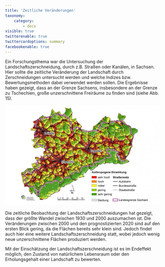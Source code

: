```yaml
---
title: 'Zeitliche Veränderungen'
taxonomy:
    category:
        - docs
visible: true
twitterenable: true
twittercardoptions: summary
facebookenable: true
---
```


Ein Forschungsthema war die Untersuchung der Landschaftszerschneidung, durch z.B. Straßen oder Kanälen, in Sachsen. Hier sollte die zeitliche Veränderung der Landschaft durch Zerschneidungen untersucht werden und welche Indizes bzw. Bewertungsmethoden dabei verwendet werden sollen.
Die Ergebnisse haben gezeigt, dass an der Grenze Sachsens, insbesondere an der Grenze zu Tschechien, große unzerschnittene Freiräume zu finden sind (siehe Abb. 15). 

![Landshaftszerschneidung!](Landschzersch_Sachsen.JPG?lightbox=800&resize=300&classes=caption "Abb. 15: Landschaftszerschneidung in Sachsen (Quelle: WALZ 2013)")

Die zeitliche Beobachtung der Landschaftszerschneidungen hat gezeigt, dass der größte Wandel zwischen 1930 und 2000 auszumachen ist. Die Veränderungen zwischen 2000 und den prognostizierten 2020 sind auf den ersten Blick gering, da die Flächen bereits sehr klein sind. Jedoch findet auch hier eine weitere Landschaftszerschneidung statt, wobei jedoch wenig neue unzerschnittene Flächen produziert werden.

Mit der Einschätzung der Landschaftszerschneidung ist es im Endeffekt möglich, den Zustand von natürlichem Lebensraum oder den Erholungsgehalt einer Landschaft zu bewerten. 


